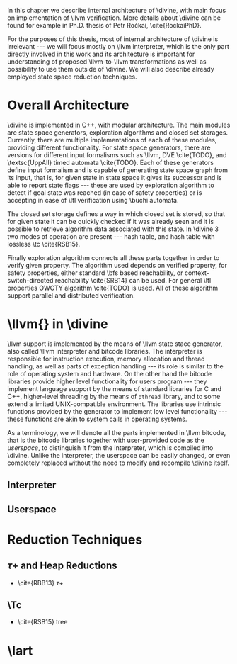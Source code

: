 In this chapter we describe internal architecture of \divine, with main focus
on implementation of \llvm verification. More details about \divine can be found
for example in Ph.D. thesis of Petr Ročkai, \cite{RockaiPhD}.

For the purposes of this thesis, most of internal architecture of \divine is
irrelevant --- we will focus mostly on \llvm interpreter, which is the only part
directly involved in this work and its architecture is important for
understanding of proposed \llvm-to-\llvm transformations as well as possibility
to use them outside of \divine. We will also describe already employed state
space reduction techniques.

# Overall Architecture

\divine is implemented in C++, with modular architecture. The main modules are
state space generators, exploration algorithms and closed set storages.
Currently, there are multiple implementations of each of these modules,
providing different functionality. For state space generators, there are
versions for different input formalisms such as \llvm, DVE \cite{TODO}, and
\textsc{UppAll} timed automata \cite{TODO}. Each of these generators define
input formalism and is capable of generating state space graph from its input,
that is, for given state in state space it gives its successor and is able to
report state flags --- these are used by exploration algorithm to detect if goal
state was reached (in case of safety properties) or is accepting in case of
\ltl verification using \buchi automata.

The closed set storage defines a way in which closed set is stored, so that for
given state it can be quickly checked if it was already seen and it is possible
to retrieve algorithm data associated with this state. In \divine 3 two modes of
operation are present --- hash table, and hash table with lossless \tc
\cite{RSB15}.

Finally exploration algorithm connects all these parts together in order to
verify given property. The algorithm used depends on verified property, for
safety properties, either standard \bfs based reachability, or
context-switch-directed reachability \cite{SRB14} can be used. For general \ltl
properties OWCTY algorithm \cite{TODO} is used. All of these algorithm support
parallel and distributed verification.

# \llvm{} in \divine

\llvm support is implemented by the means of \llvm state stace generator, also
called \llvm interpreter and bitcode libraries. The interpreter is responsible
for instruction execution, memory allocation and thread handling, as well as
parts of exception handling --- its role is similar to the role of operating
system and hardware. On the other hand the bitcode libraries provide higher
level functionality for users program --- they implement language support by the
means of standard libraries for C and C++, higher-level threading by the means
of `pthread` library, and to some extend a limited UNIX-compatible environment.
The libraries use intrinsic functions provided by the generator to implement low
level functionality --- these functions are akin to system calls in operating
systems.

As a terminology, we will denote all the parts implemented in \llvm bitcode,
that is the bitcode libraries together with user-provided code as the
*userspace*, to distinguish it from the interpreter, which is compiled into
\divine. Unlike the interpreter, the userspace can be easily changed, or even
completely replaced without the need to modify and recompile \divine itself.

## Interpreter

## Userspace

# Reduction Techniques

## $\tau+$ and Heap Reductions

*   \cite{RBB13} $\tau+$

## \Tc

*   \cite{RSB15} tree

# \lart
